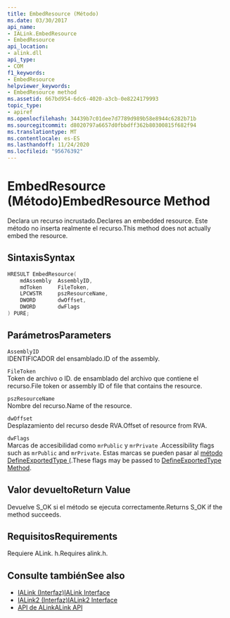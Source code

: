 ```yaml
---
title: EmbedResource (Método)
ms.date: 03/30/2017
api_name:
- IALink.EmbedResource
- EmbedResource
api_location:
- alink.dll
api_type:
- COM
f1_keywords:
- EmbedResource
helpviewer_keywords:
- EmbedResource method
ms.assetid: 667bd954-6dc6-4020-a3cb-0e8224179993
topic_type:
- apiref
ms.openlocfilehash: 34439b7c01dee7d7789d989b58e8944c6282b71b
ms.sourcegitcommit: d8020797a6657d0fbbdff362b80300815f682f94
ms.translationtype: MT
ms.contentlocale: es-ES
ms.lasthandoff: 11/24/2020
ms.locfileid: "95676392"
---
```

# <a name="embedresource-method"></a><span data-ttu-id="3c859-102">EmbedResource (Método)</span><span class="sxs-lookup"><span data-stu-id="3c859-102">EmbedResource Method</span></span>

<span data-ttu-id="3c859-103">Declara un recurso incrustado.</span><span class="sxs-lookup"><span data-stu-id="3c859-103">Declares an embedded resource.</span></span> <span data-ttu-id="3c859-104">Este método no inserta realmente el recurso.</span><span class="sxs-lookup"><span data-stu-id="3c859-104">This method does not actually embed the resource.</span></span>  
  
## <a name="syntax"></a><span data-ttu-id="3c859-105">Sintaxis</span><span class="sxs-lookup"><span data-stu-id="3c859-105">Syntax</span></span>  
  
```cpp  
HRESULT EmbedResource(  
    mdAssembly  AssemblyID,  
    mdToken     FileToken,  
    LPCWSTR     pszResourceName,  
    DWORD       dwOffset,  
    DWORD       dwFlags  
) PURE;  
```  
  
## <a name="parameters"></a><span data-ttu-id="3c859-106">Parámetros</span><span class="sxs-lookup"><span data-stu-id="3c859-106">Parameters</span></span>  

 `AssemblyID`  
 <span data-ttu-id="3c859-107">IDENTIFICADOR del ensamblado.</span><span class="sxs-lookup"><span data-stu-id="3c859-107">ID of the assembly.</span></span>  
  
 `FileToken`  
 <span data-ttu-id="3c859-108">Token de archivo o ID. de ensamblado del archivo que contiene el recurso.</span><span class="sxs-lookup"><span data-stu-id="3c859-108">File token or assembly ID of file that contains the resource.</span></span>  
  
 `pszResourceName`  
 <span data-ttu-id="3c859-109">Nombre del recurso.</span><span class="sxs-lookup"><span data-stu-id="3c859-109">Name of the resource.</span></span>  
  
 `dwOffset`  
 <span data-ttu-id="3c859-110">Desplazamiento del recurso desde RVA.</span><span class="sxs-lookup"><span data-stu-id="3c859-110">Offset of resource from RVA.</span></span>  
  
 `dwFlags`  
 <span data-ttu-id="3c859-111">Marcas de accesibilidad como `mrPublic` y `mrPrivate` .</span><span class="sxs-lookup"><span data-stu-id="3c859-111">Accessibility flags such as `mrPublic` and `mrPrivate`.</span></span> <span data-ttu-id="3c859-112">Estas marcas se pueden pasar al [método DefineExportedType (](../metadata/imetadataassemblyemit-defineexportedtype-method.md).</span><span class="sxs-lookup"><span data-stu-id="3c859-112">These flags may be passed to [DefineExportedType Method](../metadata/imetadataassemblyemit-defineexportedtype-method.md).</span></span>  
  
## <a name="return-value"></a><span data-ttu-id="3c859-113">Valor devuelto</span><span class="sxs-lookup"><span data-stu-id="3c859-113">Return Value</span></span>  

 <span data-ttu-id="3c859-114">Devuelve S_OK si el método se ejecuta correctamente.</span><span class="sxs-lookup"><span data-stu-id="3c859-114">Returns S_OK if the method succeeds.</span></span>  
  
## <a name="requirements"></a><span data-ttu-id="3c859-115">Requisitos</span><span class="sxs-lookup"><span data-stu-id="3c859-115">Requirements</span></span>  

 <span data-ttu-id="3c859-116">Requiere ALink. h.</span><span class="sxs-lookup"><span data-stu-id="3c859-116">Requires alink.h.</span></span>  
  
## <a name="see-also"></a><span data-ttu-id="3c859-117">Consulte también</span><span class="sxs-lookup"><span data-stu-id="3c859-117">See also</span></span>

- [<span data-ttu-id="3c859-118">IALink (Interfaz)</span><span class="sxs-lookup"><span data-stu-id="3c859-118">IALink Interface</span></span>](ialink-interface.md)
- [<span data-ttu-id="3c859-119">IALink2 (Interfaz)</span><span class="sxs-lookup"><span data-stu-id="3c859-119">IALink2 Interface</span></span>](ialink2-interface.md)
- [<span data-ttu-id="3c859-120">API de ALink</span><span class="sxs-lookup"><span data-stu-id="3c859-120">ALink API</span></span>](index.md)
